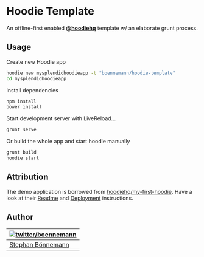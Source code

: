 # Hoodie Template

An offline-first enabled **[@hoodiehq](https://github.com/hoodiehq)** template w/ an elaborate grunt process.

## Usage

Create new Hoodie app

```bash
hoodie new mysplendidhoodieapp -t "boennemann/hoodie-template"
cd mysplendidhoodieapp
```

Install dependencies

```bash
npm install
bower install
```

Start development server with LiveReload…

```bash
grunt serve
```

Or build the whole app and start hoodie manually

```bash
grunt build
hoodie start
```

## Attribution

The demo application is borrowed from [hoodiehq/my-first-hoodie](https://github.com/hoodiehq/my-first-hoodie).
Have a look at their [Readme](https://github.com/hoodiehq/my-first-hoodie/blob/master/README.md) and [Deployment](https://github.com/hoodiehq/my-first-hoodie/blob/master/deployment.md) instructions.

## Author
| [![twitter/boennemann](http://gravatar.com/avatar/29e45e7e0bf9561770aae5818f139c80?s=70)](https://twitter.com/boennemann "Follow @boennemann on Twitter") |
|---|
| [Stephan Bönnemann](http://boennemann.me/) |
